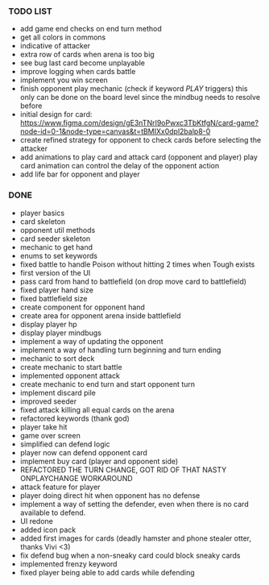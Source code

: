 ### TODO LIST
- add game end checks on end turn method
- get all colors in commons 
- indicative of attacker
- extra row of cards when arena is too big
- see bug last card become unplayable
- improve logging when cards battle
- implement you win screen
- finish opponent play mechanic (check if keyword *PLAY* triggers) this only can be done on the board level since the mindbug needs to resolve before
- initial design for card: https://www.figma.com/design/gE3nTNrI9oPwxc3TbKtfgN/card-game?node-id=0-1&node-type=canvas&t=tBMIXx0dpl2balp8-0
- create refined strategy for opponent to check cards before selecting the attacker 
- add animations to play card and attack card (opponent and player) play card animation can control the delay of the opponent action
- add life bar for opponent and player

###  DONE
- player basics
- card skeleton
- opponent util methods 
- card seeder skeleton
- mechanic to get hand
- enums to set keywords
- fixed battle to handle Poison without hitting 2 times when Tough exists
- first version of the UI
- pass card from hand to battlefield (on drop move card to battlefield) 
- fixed player hand size
- fixed battlefield size
- create component for opponent hand
- create area for opponent arena inside battlefield
- display player hp
- display player mindbugs
- implement a way of updating the opponent
- implement a way of handling turn beginning and turn ending
- mechanic to sort deck 
- create mechanic to start battle
- implemented opponent attack 
- create mechanic to end turn and start opponent turn
- implement discard pile
- improved seeder
- fixed attack killing all equal cards on the arena
- refactored keywords (thank god)
- player take hit
- game over screen
- simplified can defend logic
- player now can defend opponent card
- implement buy card (player and opponent side)
- REFACTORED THE TURN CHANGE, GOT RID OF THAT NASTY ONPLAYCHANGE WORKAROUND 
- attack feature for player
- player doing direct hit when opponent has no defense
- implement a way of setting the defender, even when there is no card available to defend.
- UI redone
- added icon pack
- added first images for cards (deadly hamster and phone stealer otter, thanks Vivi <3)
- fix defend bug when a non-sneaky card could block sneaky cards
- implemented frenzy keyword
- fixed player being able to add cards while defending
